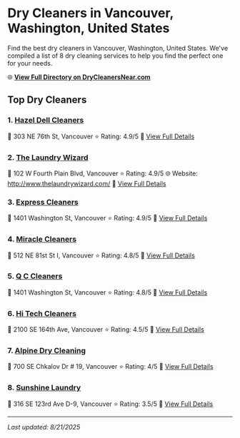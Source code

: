 # Dry Cleaners in Vancouver, Washington, United States

Find the best dry cleaners in Vancouver, Washington, United States. We've compiled a list of 8 dry cleaning services to help you find the perfect one for your needs.

🌐 **[View Full Directory on DryCleanersNear.com](https://drycleanersnear.com/city/US/Washington/Vancouver)**

## Top Dry Cleaners

### 1. [Hazel Dell Cleaners](https://drycleanersnear.com/dryCleaner/68955a3682a21f618f14bf7e/hazel-dell-cleaners)
📍 303 NE 76th St, Vancouver
⭐ Rating: 4.9/5
🔗 [View Full Details](https://drycleanersnear.com/dryCleaner/68955a3682a21f618f14bf7e/hazel-dell-cleaners)

### 2. [The Laundry Wizard](https://drycleanersnear.com/dryCleaner/68955a3f82a21f618f14c0ba/the-laundry-wizard)
📍 102 W Fourth Plain Blvd, Vancouver
⭐ Rating: 4.9/5
🌐 Website: http://www.thelaundrywizard.com/
🔗 [View Full Details](https://drycleanersnear.com/dryCleaner/68955a3f82a21f618f14c0ba/the-laundry-wizard)

### 3. [Express Cleaners](https://drycleanersnear.com/dryCleaner/68955a4182a21f618f14c11e/express-cleaners)
📍 1401 Washington St, Vancouver
⭐ Rating: 4.9/5
🔗 [View Full Details](https://drycleanersnear.com/dryCleaner/68955a4182a21f618f14c11e/express-cleaners)

### 4. [Miracle Cleaners](https://drycleanersnear.com/dryCleaner/68955a3c82a21f618f14c01d/miracle-cleaners)
📍 512 NE 81st St I, Vancouver
⭐ Rating: 4.8/5
🔗 [View Full Details](https://drycleanersnear.com/dryCleaner/68955a3c82a21f618f14c01d/miracle-cleaners)

### 5. [Q C Cleaners](https://drycleanersnear.com/dryCleaner/68955a7382a21f618f14c2bb/q-c-cleaners)
📍 1401 Washington St, Vancouver
⭐ Rating: 4.8/5
🔗 [View Full Details](https://drycleanersnear.com/dryCleaner/68955a7382a21f618f14c2bb/q-c-cleaners)

### 6. [Hi Tech Cleaners](https://drycleanersnear.com/dryCleaner/68955a4082a21f618f14c0ff/hi-tech-cleaners)
📍 2100 SE 164th Ave, Vancouver
⭐ Rating: 4.5/5
🔗 [View Full Details](https://drycleanersnear.com/dryCleaner/68955a4082a21f618f14c0ff/hi-tech-cleaners)

### 7. [Alpine Dry Cleaning](https://drycleanersnear.com/dryCleaner/68955adf82a21f618f14c618/alpine-dry-cleaning)
📍 700 SE Chkalov Dr # 19, Vancouver
⭐ Rating: 4/5
🔗 [View Full Details](https://drycleanersnear.com/dryCleaner/68955adf82a21f618f14c618/alpine-dry-cleaning)

### 8. [Sunshine Laundry](https://drycleanersnear.com/dryCleaner/68955a3e82a21f618f14c03e/sunshine-laundry)
📍 316 SE 123rd Ave D-9, Vancouver
⭐ Rating: 3.5/5
🔗 [View Full Details](https://drycleanersnear.com/dryCleaner/68955a3e82a21f618f14c03e/sunshine-laundry)


---

*Last updated: 8/21/2025*
